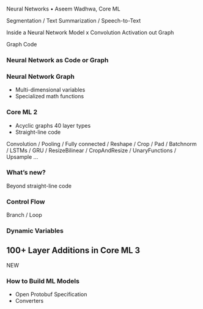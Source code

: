 



Neural Networks •
Aseem Wadhwa, Core ML


Segmentation / Text Summarization / Speech-to-Text



Inside a Neural Network Model
x
Convolution
Activation
out
Graph


Graph Code

### Neural Network as Code or Graph


### Neural Network Graph
- Multi-dimensional variables
- Specialized math functions




### Core ML 2

- Acyclic graphs 40 layer types
- Straight-line code


Convolution / Pooling / Fully connected / Reshape / Crop / Pad / Batchnorm / LSTMs / GRU / ResizeBilinear / CropAndResize / UnaryFunctions / Upsample ...


### What’s new?


Beyond straight-line code


### Control Flow

Branch / Loop

### Dynamic Variables


## 100+ Layer Additions in Core ML 3
NEW


### How to Build ML Models

- Open Protobuf Specification
- Converters


